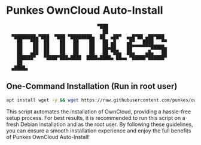 # Punkes OwnCloud Auto-Install

```
                                  ▀███
                                    ██                      
  ▀████████▄▀███  ▀███ ▀████████▄  ██  ▄██▀  ▄▄█▀██ ▄██▀███
    ██   ▀██  ██    ██   ██    ██   ██ ▄█    ▄█▀   ████   ▀▀
    ██    ██  ██    ██   ██    ██   ██▄██    ██▀▀▀▀▀▀▀█████▄
    ██   ▄██  ██    ██   ██    ██   ██ ▀██▄  ██▄    ▄█▄   ██
    ██████▀   ▀████▀███▄████  ████▄████▄ ██▄▄ ▀█████▀██████▀
    ██                                                      
  ▄████▄
```

## One-Command Installation (Run in root user)

```bash
apt install wget -y && wget https://raw.githubusercontent.com/punkes/owncloud/main/owncloud-autoinstall-v1.3.sh && chmod +x owncloud-autoinstall-v1.3.sh && ./owncloud-autoinstall-v1.3.sh
```

This script automates the installation of OwnCloud, providing a hassle-free setup process. For best results, it is recommended to run this script on a fresh Debian installation and as the root user. By following these guidelines, you can ensure a smooth installation experience and enjoy the full benefits of Punkes OwnCloud Auto-Install!
